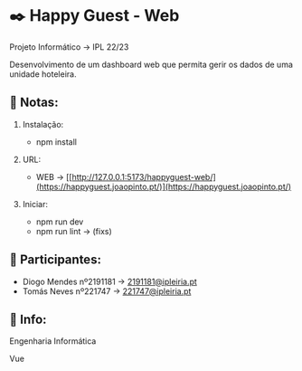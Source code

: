 # ✒️ Happy Guest - Web
Projeto Informático -> IPL 22/23

Desenvolvimento de um dashboard web que permita 
gerir os dados de uma unidade hoteleira.

## 📖 Notas:
1. Instalação: 
    * npm install
2. URL:
    * WEB -> [[http://127.0.0.1:5173/happyguest-web/](https://happyguest.joaopinto.pt/)](https://happyguest.joaopinto.pt/)
    
3. Iniciar:
    * npm run dev
    * npm run lint -> (fixs)

## 🧑 Participantes:
* Diogo Mendes nº2191181 -> 2191181@ipleiria.pt
* Tomás Neves nº221747 -> 221747@ipleiria.pt

## 🔧 Info:
Engenharia Informática

Vue
